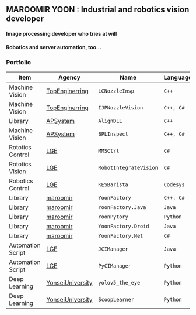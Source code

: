 ## MAROOMIR YOON : Industrial and robotics vision developer

#### Image processing developer who tries at will
#### Robotics and server automation, too...

### Portfolio

Item               | Agency                | Name                  | Language         | Release             | Status
-----------------------|-----------------------|-----------------------|-----------------------|-----------------------|-----------------------|
Machine Vision    | [TopEnginerring](http://topengnet.co.kr) | `LCNozzleInsp` | `C++` | 2015/06 | T/S |
Machine Vision    | [TopEnginerring](http://topengnet.co.kr) | `IJPNozzleVision` | `C++, C#` | 2016/09 | T/S |
Library           | [APSystem](http://www.apsystems.co.kr)   | `AlignDLL` | `C++`| 2017/11 | T/S |
Machine Vision    | [APSystem](http://www.apsystems.co.kr)   | `BPLInspect` | `C++, C#`| 2018/06 | T/S |
Rototics Control  | [LGE](https://www.lge.co.kr/)            | `MMSCtrl` | `C#`| 2020/06 | T/S |
Rototics Vision   | [LGE](https://www.lge.co.kr/)            | `RobotIntegrateVision` | `C#`| 2020/12 | T/S |
Robotics Control  | [LGE](https://www.lge.co.kr/)            | `KESBarista`  | `Codesys` | 2020/12 | T/S |
Library           | [maroomir](https://github.com/maroomir/) | `YoonFactory` | `C++, C#`| 2021/03 | [Public](https://github.com/maroomir/YoonFactory) |
Library           | [maroomir](https://github.com/maroomir/) | `YoonFactory.Java` | `Java`| 2021/03 | [public](https://github.com/maroomir/YoonFactory.Java) |
Library           | [maroomir](https://github.com/maroomir/) | `YoonPytory` | `Python`| 2021/04 | [public](https://github.com/maroomir/YoonPytory) |
Library           | [maroomir](https://github.com/maroomir/) | `YoonFactory.Droid` | `Java`| 2021/05 | [public](https://github.com/maroomir/YoonFactory.Droid) |
Library           | [maroomir](https://github.com/maroomir/) | `YoonFactory.Net` | `C#`| 2021/07 | [public](https://github.com/maroomir/YoonFactory.Net) |
Automation Script | [LGE](https://www.lge.co.kr/)            | `JCIManager` | `Java` | 2021/08 | T/S
Automation Script | [LGE](https://www.lge.co.kr/)            | `PyCIManager` | `Python` | 2021/11 | T/S
Deep Learning     | [YonseiUniversity](https://www.yonsei.ac.kr/) | `yolov5_the_eye` | `Python` | 2021/12 | [public](https://github.com/maroomir/yolov5_the_eye) |
Deep Learning     | [YonseiUniversity](https://www.yonsei.ac.kr/) | `ScoopLearner` | `Python` | 2021/12 | [public](https://github.com/maroomir/ScoopLearner) |

